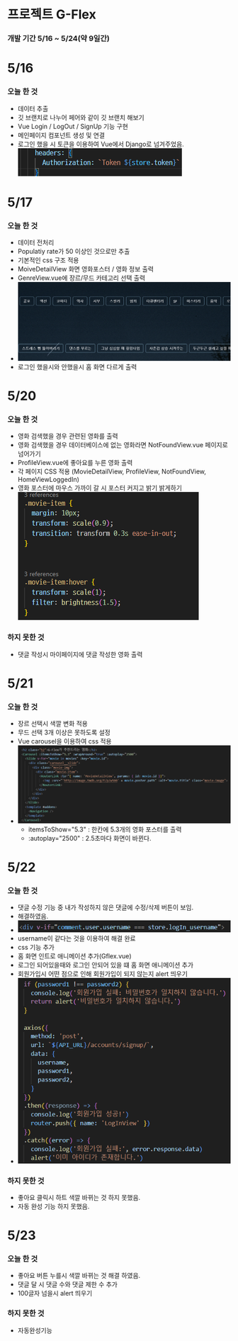 # 프로젝트 G-Flex

### 개발 기간 5/16 ~ 5/24(약 9일간)

# 5/16 

### 오늘 한 것
- 데이터 추출
- 깃 브랜치로 나누어 페어와 같이 깃 브랜치 해보기
- Vue Login / LogOut / SignUp 기능 구현
- 메인페이지 컴포넌트 생성 및 연결
- 로그인 했을 시 토큰을 이용하여 Vue에서 Django로 넘겨주었음.
<img src ="assets/image2.png"></img>


# 5/17

### 오늘 한 것
- 데이터 전처리
- Populatiy rate가 50 이상인 것으로만 추출
- 기본적인 css 구조 적용
- MoiveDetailView 화면 영화포스터 / 영화 정보 출력
- GenreView.vue에 장르/무드 카테고리 선택 출력 
- ![alt text](image-1.png)
- 로그인 했을시와 안했을시 홈 화면 다르게 출력


# 5/20
  
### 오늘 한 것
- 영화 검색했을 경우 관련된 영화를 출력
- 영화 검색했을 경우 데이터베이스에 없는 영화라면 NotFoundView.vue 페이지로 넘어가기
- ProfileView.vue에 좋아요를 누른 영화 출력
- 각 페이지 CSS 적용 (MovieDetailView, ProfileView, NotFoundView, HomeViewLoggedIn)
- 영화 포스터에 마우스 가까이 갈 시 포스터 커지고 밝기 밝게하기
<img src ="assets/image.png"></img>

### 하지 못한 것
- 댓글 작성시 마이페이지에 댓글 작성한 영화 출력



# 5/21

### 오늘 한 것
- 장르 선택시 색깔 변화 적용
- 무드 선택 3개 이상은 못하도록 설정
- Vue carousel을 이용하여 css 적용
- ![alt text](image-3.png)
  - itemsToShow="5.3" : 한칸에 5.3개의 영화 포스터를 출력 
  - :autoplay="2500" : 2.5초마다 화면이 바뀐다.



# 5/22

### 오늘 한 것
- 댓글 수정 기능 중 내가 작성하지 않은 댓글에 수정/삭제 버튼이 보임.
- 해결하였음.
- ![alt text](image.png)
- username이 같다는 것을 이용하여 해결 완료
- css 기능 추가
- 홈 화면 인트로 애니메이션 추가(Gflex.vue)
- 로그인 되어있을때와 로그인 안되어 있을 떄 홈 화면 애니메이션 추가
- 회원가입시 어떤 점으로 인해 회원가입이 되지 않는지 alert 띄우기
- ![alt text](image-2.png)

### 하지 못한 것
- 좋아요 클릭시 하트 색깔 바뀌는 것 하지 못했음.
- 자동 완성 기능 하지 못했음.


# 5/23

### 오늘 한 것
- 좋아요 버튼 누를시 색깔  바뀌는 것 해결 하였음.
- 댓글 달 시 댓글 수와 댓글 제한 수 추가
- 100글자 넘을시 alert 띄우기


### 하지 못한 것
- 자동완성기능